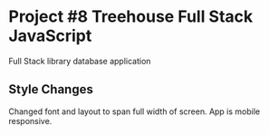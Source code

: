 # Project #8 Treehouse Full Stack JavaScript

Full Stack library database application

## Style Changes

Changed font and layout to span full width of screen.  App is mobile responsive.